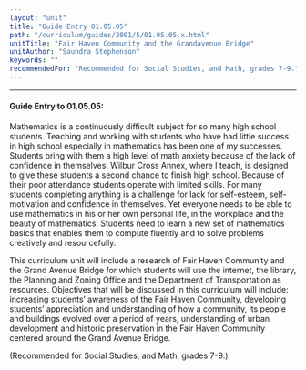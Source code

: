 ```yaml
---
layout: "unit"
title: "Guide Entry 01.05.05"
path: "/curriculum/guides/2001/5/01.05.05.x.html"
unitTitle: "Fair Haven Community and the Grandavenue Bridge"
unitAuthor: "Saundra Stephenson"
keywords: ""
recommendedFor: "Recommended for Social Studies, and Math, grades 7-9."
---
```

<body>
<hr/>
<h4>
Guide Entry to 01.05.05:
</h4>
<p>
Mathematics is a continuously difficult subject for so many high school students. Teaching and working with students who have had little success in high school especially in mathematics has been one of my successes. Students bring with them a high level of math anxiety because of the lack of confidence in themselves. Wilbur Cross Annex, where I teach, is designed to give these students a second chance to finish high school. Because of their poor attendance students operate with limited skills. For many students completing anything is a challenge for lack for self-esteem, self-motivation and confidence in themselves. Yet everyone needs to be able to use mathematics in his or her own personal life, in the workplace and the beauty of mathematics. Students need to learn a new set of mathematics basics that enables them to compute fluently and to solve problems creatively and resourcefully.
</p>
<p>
This curriculum unit will include a research of Fair Haven Community and the Grand Avenue Bridge for which students will use the internet, the library, the Planning and Zoning Office and the Department of Transportation as resources. Objectives that will be discussed in this curriculum will include: increasing students’ awareness of the Fair Haven Community, developing students’ appreciation and understanding of how a community, its people and buildings evolved over a period of years, understanding of urban development and historic preservation in the Fair Haven Community centered around the Grand Avenue Bridge.
</p>
<p>
(Recommended for Social Studies, and Math, grades 7-9.)
</p>
</body>